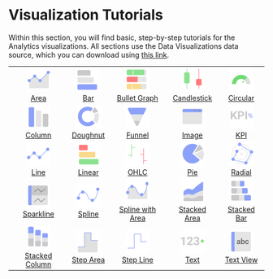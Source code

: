 # Visualization Tutorials

Within this section, you will find basic, step-by-step tutorials for the
Analytics visualizations. All sections use the Data Visualizations data
source, which you can download using [this link](https://download.infragistics.com/slingshot/samples/Slingshot_Visualization_Tutorials.xlsx).

|   |   |   |   |   |
|:-:|:-:|:-:|:-:|:-:|
| ![Area Chart](images/area-chart-icon.png)<br/>[Area](tutorials-simple-charts) | ![Bar Chart](images/bar-chart-icon.png)<br/>[Bar](tutorials-simple-charts) | ![Bullet Graph Gauge](images/bullet-graph-icon.png)<br/>[Bullet Graph](tutorials-gauge#creating-a-bullet-graph) | ![Candlestick Chart](images/candlestick-chart-icon.png)<br/>[Candlestick](tutorials-candlestick) | ![Circular Gauge](images/circular-gauge-icon.png)<br/>[Circular](tutorials-gauge#creating-a-circular-gauge) |
| ![Column Chart](images/column-chart-icon.png)<br/>[Column](tutorials-simple-charts) | ![Doughnut Chart](images/doughnut-chart-icon.png)<br/>[Doughnut](tutorials-simple-charts) | ![Funnel Chart](images/funnel-chart-icon.png)<br/>[Funnel](tutorials-simple-charts) | ![Web View](images/image-view-icon.png)<br/>[Image](/docs/user/tutorials-image.md) | ![kpi](images/kpi-icon.png)<br/>[KPI](tutorials-kpi-gauge) |
| ![Line Chart](images/line-chart-icon.png)<br/>[Line](tutorials-simple-charts) | ![Linear Gauge](images/linear-gauge-icon.png)<br/>[Linear](tutorials-gauge#creating-a-linear-gauge) | ![OHLC Chart](images/ohlc-chart-icon.png)<br/>[OHLC](tutorials-ohlc) | ![Pie Chart](images/pie-chart-icon.png)<br/>[Pie](tutorials-simple-charts) | ![Circular Chart](images/radial-chart-icon.png)<br/>[Radial](tutorials-simple-charts) |
| ![Sparkline Chart](images/sparkline-chart-icon.png)<br/>[Sparkline](tutorials-sparkline-charts) | ![Spline Chart](images/spline-chart-icon.png)<br/>[Spline](tutorials-simple-charts) | ![Spline Area](images/spline-area-icon.png)<br/>[Spline with Area](tutorials-simple-charts) | ![Stacked Area Chart](images/stacked-area-chart-icon.png)<br/>[Stacked Area](tutorials-stacked-charts) | ![Stacked Bar Chart](images/stacked-bar-chart-icon.png)<br/>[Stacked Bar](tutorials-stacked-charts) |
| ![Stacked Column Chart](images/stacked-column-chart-icon.png)<br/>[Stacked Column](tutorials-stacked-charts) | ![Step Area Chart](images/step-area-chart-icon.png)<br/>[Step Area](tutorials-simple-charts) | ![Step Line Chart](images/step-line-chart-icon.png)<br/>[Step Line](tutorials-simple-charts) | ![Text Gauge](images/text-gauge-icon.png)<br/>[Text](tutorials-gauge#creating-a-text-gauge) | ![Text View](images/text-view-icon.png)<br/>[Text View](tutorials-text-view) |
